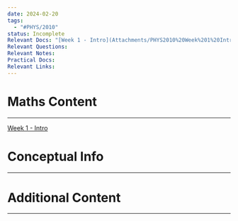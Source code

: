 ```yaml
---
date: 2024-02-20
tags:
  - "#PHYS/2010"
status: Incomplete
Relevant Docs: "[Week 1 - Intro](Attachments/PHYS2010%20Week%201%20Intro%20and%20SHM.pdf)"
Relevant Questions: 
Relevant Notes: 
Practical Docs: 
Relevant Links:
---
```

# Maths Content
---
[Week 1 - Intro](Attachments/PHYS2010%20Week%201%20Intro%20and%20SHM.pdf)


# Conceptual Info
---



# Additional Content
---
